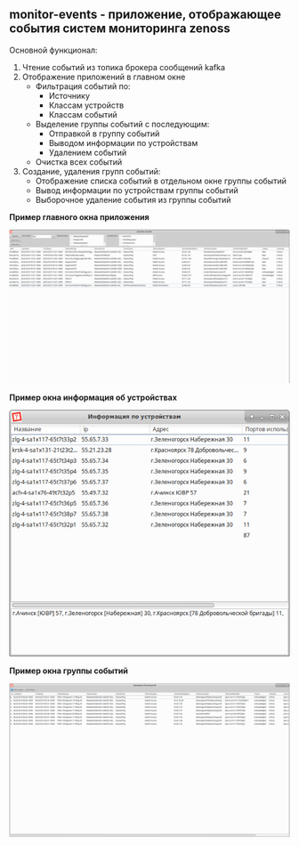 ## monitor-events - приложение, отображающее события систем мониторинга zenoss

Основной функционал:

1. Чтение событий из топика брокера сообщений kafka
2. Отображение приложений в главном окне
   - Фильтрация событий по:
     - Источнику
     - Классам устройств
     - Классам событий
   - Выделение группы событий с последующим:
     - Отправкой в группу событий
     - Выводом информации по устройствам
     - Удалением событий
   - Очистка всех событий
3. Создание, удаления групп событий:
   - Отображение списка событий в отдельном окне группы событий
   - Вывод информации по устройствам группы событий
   - Выборочное удаление события из группы событий

**Пример главного окна приложения**

![Список событий в главном окне](image1.png)


**Пример окна информация об устройствах**

![Информация об устройствах](image2.png)


**Пример окна группы событий**

![Группа событий](image3.png)
